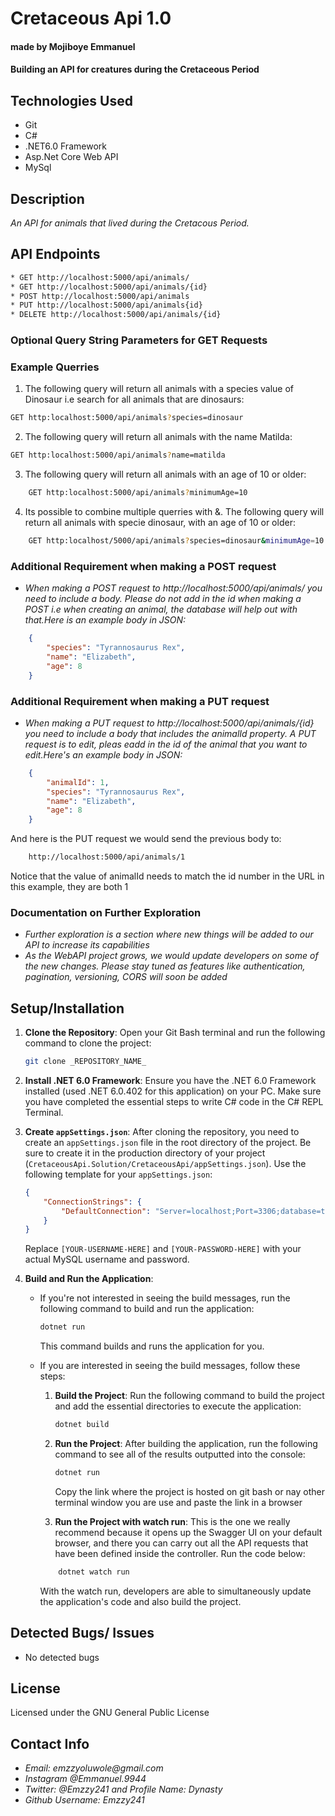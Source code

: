 # Cretaceous Api 1.0
#### made by Mojiboye Emmanuel

#### Building an API for creatures during the Cretaceous Period

## Technologies Used
* Git
* C#
* .NET6.0 Framework
* Asp.Net Core Web API
* MySql

## Description
_An API for animals that lived during the Cretacous Period._

## API Endpoints
```sh
* GET http://localhost:5000/api/animals/
* GET http://localhost:5000/api/animals/{id}
* POST http://localhost:5000/api/animals
* PUT http://localhost:5000/api/animals{id}
* DELETE http://localhost:5000/api/animals/{id}
```

### Optional Query String Parameters for GET Requests



### Example Querries

1. The following query will return all animals with a species value of Dinosaur i.e search for all animals that are dinosaurs:
```sh
GET http:localhost:5000/api/animals?species=dinosaur
```

2. The following query will return all animals with the name Matilda:
```sh
GET http:localhost:5000/api/animals?name=matilda
```

3. The following query will return all animals with an age of 10 or older:
```sh
    GET http:localhost:5000/api/animals?minimumAge=10
```

4. Its possible to combine multiple querries with &. The following query will return all animals with specie dinosaur, with an age of 10 or older:

```sh
    GET http:localhost/5000/api/animals?species=dinosaur&minimumAge=10
```

### Additional Requirement when making a POST request
* _When making a POST request to http://localhost:5000/api/animals/ you need to include a body. Please do not add in the id when making a POST i.e when creating an animal, the database will help out with that.Here is an example body in JSON:_
``` json
    {
        "species": "Tyrannosaurus Rex",
        "name": "Elizabeth",
        "age": 8
    }
```

### Additional Requirement when making a PUT request
* _When making a PUT request to http://localhost:5000/api/animals/{id} you need to include a body that includes the animalId property. A PUT request is to edit, pleas eadd in the id of the animal that you want to edit.Here's an example body in JSON:_
``` json
    {
        "animalId": 1,
        "species": "Tyrannosaurus Rex",
        "name": "Elizabeth",
        "age": 8
    }
```
And here is the PUT request we would send the previous body to:
```sh
    http://localhost:5000/api/animals/1
```
Notice that the value of animalId needs to match the id number in the URL in this example, they are both 1


### Documentation on Further Exploration
* _Further exploration is a section where new things will be added to our API to increase its capabilities_
* _As the WebAPI project grows, we would update developers on some of the new changes. Please stay tuned as features like authentication, pagination, versioning, CORS will soon be added_

## Setup/Installation
1. **Clone the Repository**: Open your Git Bash terminal and run the following command to clone the project:
    ```sh
    git clone _REPOSITORY_NAME_
    ```

2. **Install .NET 6.0 Framework**: Ensure you have the .NET 6.0 Framework installed (used .NET 6.0.402 for this application) on your PC. Make sure you have completed the essential steps to write C# code in the C# REPL Terminal.

3. **Create `appSettings.json`**: After cloning the repository, you need to create an `appSettings.json` file in the root directory of the project. Be sure to create it in the production directory of your project (`CretaceousApi.Solution/CretaceousApi/appSettings.json`). Use the following template for your `appSettings.json`:

    ```json
    {
        "ConnectionStrings": {
            "DefaultConnection": "Server=localhost;Port=3306;database=to_do_list_with_mysqlconnector;uid=[YOUR-USERNAME-HERE];pwd=[YOUR-PASSWORD-HERE];"
        }
    }
    ```

    Replace `[YOUR-USERNAME-HERE]` and `[YOUR-PASSWORD-HERE]` with your actual MySQL username and password.

4. **Build and Run the Application**:
    - If you're not interested in seeing the build messages, run the following command to build and run the application:
      ```sh
      dotnet run
      ```
      This command builds and runs the application for you.

    - If you are interested in seeing the build messages, follow these steps:
        1. **Build the Project**: Run the following command to build the project and add the essential directories to execute the application:
            ```sh
            dotnet build
            ```

        2. **Run the Project**: After building the application, run the following command to see all of the results outputted into the console:
            ```sh
            dotnet run
            ```
            Copy the link where the project is hosted on git bash or nay other terminal window you are use and paste the link in a browser

        3. **Run the Project with watch run**: This is the one we really recommend because it opens up the Swagger UI on your default browser, and there you can carry out all the API requests that have been defined inside the controller. Run the code below:
        ```sh
            dotnet watch run
        ```
        With the watch run, developers are able to simultaneously update the application's code and  also build the project.

        

## Detected Bugs/ Issues
* No detected bugs

## License 
Licensed under the GNU General Public License

## Contact Info
* _Email: emzzyoluwole@gmail.com_
* _Instagram @Emmanuel.9944_
* _Twitter: @Emzzy241 and Profile Name: Dynasty_
* _Github Username: Emzzy241_
